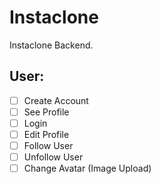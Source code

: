 # Instaclone

Instaclone Backend.

## User:

- [ ] Create Account
- [ ] See Profile
- [ ] Login
- [ ] Edit Profile
- [ ] Follow User
- [ ] Unfollow User
- [ ] Change Avatar (Image Upload)
